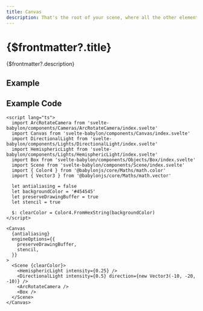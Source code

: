 ```yaml
---
title: Canvas
description: That's the root of your scene, where all the other elements are placed into. It is basically an implementation of https://doc.babylonjs.com/divingDeeper/scene as well as https://doc.babylonjs.com/typedoc/classes/babylon.engine.
---
```


<script>
  import CanvasStory from 'svelte-babylon/components/Canvas/Canvas.story.svelte'
  import ExampleWrapper from '$routes/docs/_components/ExampleWrapper.svelte'
</script>

# {$frontmatter?.title}

{$frontmatter?.description}

## Example

<ExampleWrapper>
  <CanvasStory />
</ExampleWrapper>

## Example Code

```svelte
<script lang="ts">
  import ArcRotateCamera from 'svelte-babylon/components/Cameras/ArcRotateCamera/index.svelte'
  import Canvas from 'svelte-babylon/components/Canvas/index.svelte'
  import DirectionalLight from 'svelte-babylon/components/Lights/DirectionalLight/index.svelte'
  import HemisphericLight from 'svelte-babylon/components/Lights/HemisphericLight/index.svelte'
  import Box from 'svelte-babylon/components/Objects/Box/index.svelte'
  import Scene from 'svelte-babylon/components/Scene/index.svelte'
  import { Color4 } from '@babylonjs/core/Maths/math.color'
  import { Vector3 } from '@babylonjs/core/Maths/math.vector'

  let antialiasing = false
  let backgroundColor = '#454545'
  let preserveDrawingBuffer = true
  let stencil = true

  $: clearColor = Color4.FromHexString(backgroundColor)
</script>

<Canvas
  {antialiasing}
  engineOptions={{
    preserveDrawingBuffer,
    stencil,
  }}
>
  <Scene {clearColor}>
    <HemisphericLight intensity={0.25} />
    <DirectionalLight intensity={0.5} direction={new Vector3(-10, -20, -10)} />
    <ArcRotateCamera />
    <Box />
  </Scene>
</Canvas>
```
